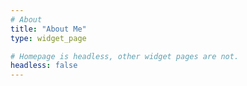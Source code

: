 ```yaml
---
# About
title: "About Me"
type: widget_page

# Homepage is headless, other widget pages are not.
headless: false
---
```

